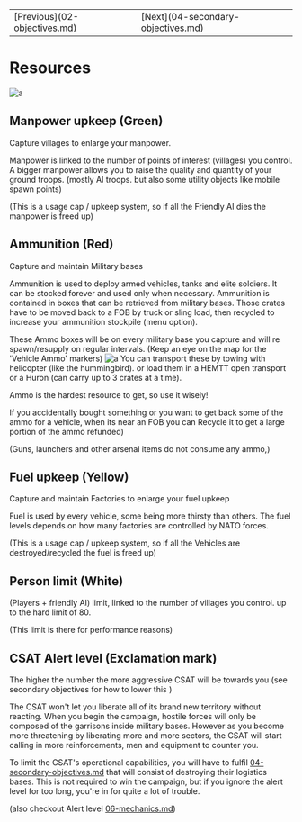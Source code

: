 <table>
  <tr>
    <td>[Previous](02-objectives.md)</td>
    <td>[Next](04-secondary-objectives.md)</td>
  </tr>
</table>

# Resources
![a](http://vignette2.wikia.nocookie.net/greuh-liberation/images/1/15/Ressources.jpg/revision/latest/scale-to-width-down/300?cb=20150920175542)

## Manpower upkeep (Green)
Capture villages to enlarge your manpower.

Manpower is linked to the number of points of interest (villages) you control. A bigger manpower allows you to raise the quality and quantity of your ground troops. (mostly AI troops. but also some utility objects like mobile spawn points)

(This is a usage cap / upkeep system, so if all the Friendly AI dies the manpower is freed up)

## Ammunition (Red)
Capture and maintain Military bases

Ammunition is used to deploy armed vehicles, tanks and elite soldiers. It can be stocked forever and used only when necessary. Ammunition is contained in boxes that can be retrieved from military bases. Those crates have to be moved back to a FOB by truck or sling load, then recycled to increase your ammunition stockpile (menu option).

These Ammo boxes will be on every military base you capture and will re spawn/resupply on regular intervals. (Keep an eye on the map for the 'Vehicle Ammo' markers)
![a](http://vignette2.wikia.nocookie.net/greuh-liberation/images/e/e3/2015-10-01_22_42_19-2015-10-01_00001-2.png/revision/latest/scale-to-width-down/300?cb=20151001204347)
You can transport these by towing with helicopter (like the hummingbird). or load them in a HEMTT open transport or a Huron (can carry up to 3 crates at a time).

Ammo is the hardest resource to get, so use it wisely!

If you accidentally bought something or you want to get back some of the ammo for a vehicle, when its near an FOB you can Recycle it to get a large portion of the ammo refunded)

(Guns, launchers and other arsenal items do not consume any ammo,)

## Fuel upkeep (Yellow)
Capture and maintain Factories to enlarge your fuel upkeep

Fuel is used by every vehicle, some being more thirsty than others. The fuel levels depends on how many factories are controlled by NATO forces.

(This is a usage cap / upkeep system, so if all the Vehicles are destroyed/recycled the fuel is freed up)

## Person limit (White)
(Players + friendly AI) limit, linked to the number of villages you control. up to the hard limit of 80.

(This limit is there for performance reasons)

## CSAT Alert level (Exclamation mark)
The higher the number the more aggressive CSAT will be towards you (see secondary objectives for how to lower this )

The CSAT won't let you liberate all of its brand new territory without reacting. When you begin the campaign, hostile forces will only be composed of the garrisons inside military bases. However as you become more threatening by liberating more and more sectors, the CSAT will start calling in more reinforcements, men and equipment to counter you.

To limit the CSAT's operational capabilities, you will have to fulfil [04-secondary-objectives.md](04-secondary-objectives.md) that will consist of destroying their logistics bases. This is not required to win the campaign, but if you ignore the alert level for too long, you're in for quite a lot of trouble.

(also checkout Alert level [06-mechanics.md](06-mechanics.md))